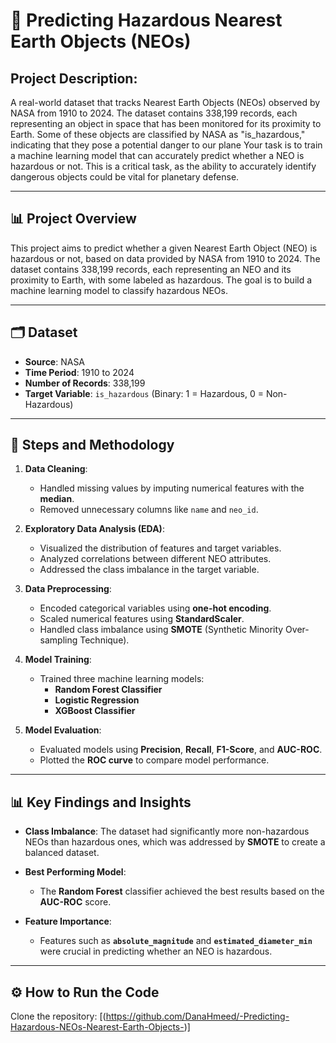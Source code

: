 # 🚀 Predicting Hazardous Nearest Earth Objects (NEOs)
## Project Description:
A real-world dataset that tracks Nearest Earth Objects (NEOs)
observed by NASA from 1910 to 2024. The dataset contains 338,199 records, each representing
an object in space that has been monitored for its proximity to Earth. Some of these objects are
classified by NASA as "is_hazardous," indicating that they pose a potential danger to our plane
Your task is to train a machine learning model that can accurately predict whether a NEO is
hazardous or not. This is a critical task, as the ability to accurately identify dangerous objects
could be vital for planetary defense.

---

## 📊 Project Overview
This project aims to predict whether a given Nearest Earth Object (NEO) is hazardous or not, based on data provided by NASA from 1910 to 2024. The dataset contains 338,199 records, each representing an NEO and its proximity to Earth, with some labeled as hazardous. The goal is to build a machine learning model to classify hazardous NEOs.

---

## 🗂️ Dataset

- **Source**: NASA
- **Time Period**: 1910 to 2024
- **Number of Records**: 338,199
- **Target Variable**: `is_hazardous` (Binary: 1 = Hazardous, 0 = Non-Hazardous)

---

## 🔧 Steps and Methodology

1. **Data Cleaning**:
   - Handled missing values by imputing numerical features with the **median**.
   - Removed unnecessary columns like `name` and `neo_id`.

2. **Exploratory Data Analysis (EDA)**:
   - Visualized the distribution of features and target variables.
   - Analyzed correlations between different NEO attributes.
   - Addressed the class imbalance in the target variable.

3. **Data Preprocessing**:
   - Encoded categorical variables using **one-hot encoding**.
   - Scaled numerical features using **StandardScaler**.
   - Handled class imbalance using **SMOTE** (Synthetic Minority Over-sampling Technique).

4. **Model Training**:
   - Trained three machine learning models: 
     - **Random Forest Classifier**
     - **Logistic Regression**
     - **XGBoost Classifier**

5. **Model Evaluation**:
   - Evaluated models using **Precision**, **Recall**, **F1-Score**, and **AUC-ROC**.
   - Plotted the **ROC curve** to compare model performance.

---

## 📊 Key Findings and Insights

- **Class Imbalance**: The dataset had significantly more non-hazardous NEOs than hazardous ones, which was addressed by **SMOTE** to create a balanced dataset.
  
- **Best Performing Model**: 
  - The **Random Forest** classifier achieved the best results based on the **AUC-ROC** score.

- **Feature Importance**: 
  - Features such as **`absolute_magnitude`** and **`estimated_diameter_min`** were crucial in predicting whether an NEO is hazardous.

---
## ⚙️ How to Run the Code
 Clone the repository:
[(https://github.com/DanaHmeed/-Predicting-Hazardous-NEOs-Nearest-Earth-Objects-)]
